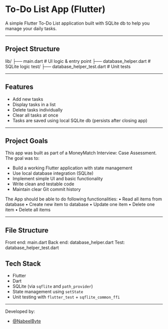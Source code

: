 # To-Do List App (Flutter)

A simple Flutter To-Do List application built with SQLite db to help you manage your daily tasks.

---

## Project Structure

lib/
├── main.dart               # UI logic & entry point
├── database_helper.dart    # SQLite logic
test/
├── database_helper_test.dart  # Unit tests

---

## Features

- Add new tasks
- Display tasks in a list
- Delete tasks individually 
- Clear all tasks at once 
- Tasks are saved using local SQLite db (persists after closing app)

---

## Project Goals

This app was built as part of a MoneyMatch Interview: Case Assessment. The goal was to:
- Build a working Flutter application with state management
- Use local database integration (SQLite)
- Implement simple UI and basic functionality
- Write clean and testable code
- Maintain clear Git commit history

The App should be able to do following functionalities:
• Read all items from database
• Create new item to database
• Update one item
• Delete one item
• Delete all items

---
## File Structure

Front end: main.dart
Back end: database_helper.dart
Test: database_helper_test.dart

## Tech Stack

- Flutter
- Dart
- SQLite (via `sqflite` and `path_provider`)
- State management using `setState`
- Unit testing with `flutter_test` + `sqflite_common_ffi`

---

Developed by:

- [@NabeelByte](https://github.com/NabeelByte/todo_app_testing)
